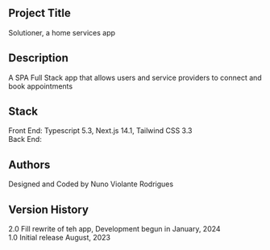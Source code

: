 
## Project Title

Solutioner, a home services app

## Description

A SPA Full Stack app that allows users and service providers to connect and book appointments

## Stack

Front End: Typescript 5.3, Next.js 14.1, Tailwind CSS 3.3  
Back End:

## Authors

Designed and Coded by Nuno Violante Rodrigues

## Version History

2.0 Fill rewrite of teh app, Development begun in January, 2024  
1.0 Initial release August, 2023


